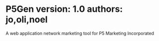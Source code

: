 P5Gen
version: 1.0
authors: jo,oli,noel
===================

A web application network marketing tool for P5 Marketing Incorporated
